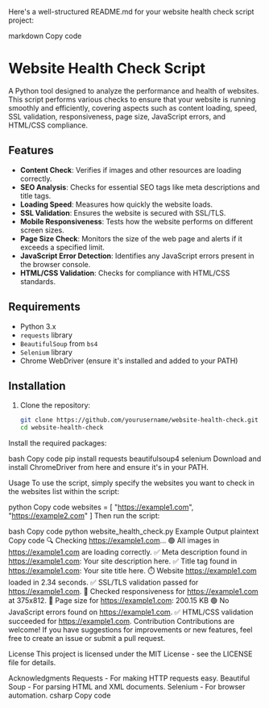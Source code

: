 Here's a well-structured README.md for your website health check script project:

markdown
Copy code
# Website Health Check Script

A Python tool designed to analyze the performance and health of websites. This script performs various checks to ensure that your website is running smoothly and efficiently, covering aspects such as content loading, speed, SSL validation, responsiveness, page size, JavaScript errors, and HTML/CSS compliance.

## Features

- **Content Check**: Verifies if images and other resources are loading correctly.
- **SEO Analysis**: Checks for essential SEO tags like meta descriptions and title tags.
- **Loading Speed**: Measures how quickly the website loads.
- **SSL Validation**: Ensures the website is secured with SSL/TLS.
- **Mobile Responsiveness**: Tests how the website performs on different screen sizes.
- **Page Size Check**: Monitors the size of the web page and alerts if it exceeds a specified limit.
- **JavaScript Error Detection**: Identifies any JavaScript errors present in the browser console.
- **HTML/CSS Validation**: Checks for compliance with HTML/CSS standards.

## Requirements

- Python 3.x
- `requests` library
- `BeautifulSoup` from `bs4`
- `Selenium` library
- Chrome WebDriver (ensure it's installed and added to your PATH)

## Installation

1. Clone the repository:

   ```bash
   git clone https://github.com/yourusername/website-health-check.git
   cd website-health-check
Install the required packages:

bash
Copy code
pip install requests beautifulsoup4 selenium
Download and install ChromeDriver from here and ensure it's in your PATH.

Usage
To use the script, simply specify the websites you want to check in the websites list within the script:

python
Copy code
websites = [
    "https://example1.com",
    "https://example2.com"
]
Then run the script:

bash
Copy code
python website_health_check.py
Example Output
plaintext
Copy code
🔍 Checking https://example1.com...
🟢 All images in https://example1.com are loading correctly.
✅ Meta description found in https://example1.com: Your site description here.
✅ Title tag found in https://example1.com: Your site title here.
⏱️ Website https://example1.com loaded in 2.34 seconds.
✅ SSL/TLS validation passed for https://example1.com.
📱 Checked responsiveness for https://example1.com at 375x812.
📏 Page size for https://example1.com: 200.15 KB
🟢 No JavaScript errors found on https://example1.com.
✅ HTML/CSS validation succeeded for https://example1.com.
Contribution
Contributions are welcome! If you have suggestions for improvements or new features, feel free to create an issue or submit a pull request.

License
This project is licensed under the MIT License - see the LICENSE file for details.

Acknowledgments
Requests - For making HTTP requests easy.
Beautiful Soup - For parsing HTML and XML documents.
Selenium - For browser automation.
csharp
Copy code



